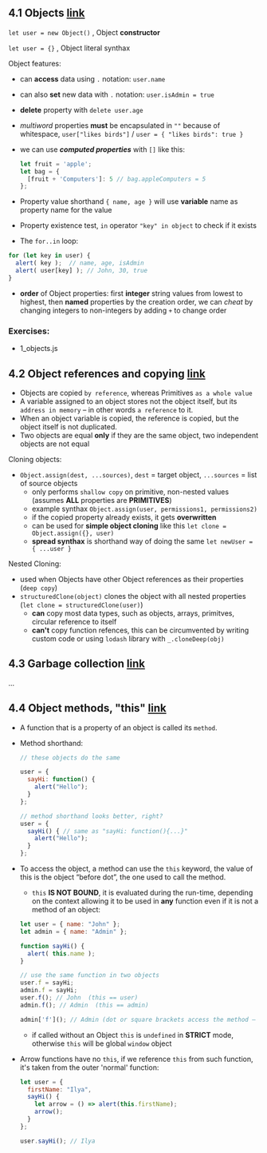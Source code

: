 ## 4.1 Objects [link](https://javascript.info/object)
`let user = new Object()` , Object **constructor**

`let user = {}` , Object literal synthax

Object features:
- can **access** data using `.` notation: `user.name`
- can also **set** new data with `.` notation: `user.isAdmin = true`
- **delete** property with `delete user.age`
- *multiword* properties **must** be encapsulated in `""` because of whitespace, `user["likes birds"]` / `user = { "likes birds": true }`
- we can use ***computed properties*** with `[]` like this:

  ```javascript
  let fruit = 'apple';
  let bag = {
    [fruit + 'Computers']: 5 // bag.appleComputers = 5
  };
  ```
- Property value shorthand `{ name, age }` will use **variable** name as property name for the value
- Property existence test, `in` operator `"key" in object` to check if it exists
- The `for..in` loop:
```javascript
for (let key in user) {
  alert( key );  // name, age, isAdmin
  alert( user[key] ); // John, 30, true
}
```
- **order** of Object properties: first **integer** string values from lowest to highest, then **named** properties by the creation order, 
we can *cheat* by changing integers to non-integers by adding `+` to change order

### Exercises:
- 1_objects.js


## 4.2 Object references and copying [link](https://javascript.info/object-copy)
- Objects are copied `by reference`, whereas Primitives `as a whole value`
- A variable assigned to an object stores not the object itself, but its `address in memory` – in other words `a reference` to it.
- When an object variable is copied, the reference is copied, but the object itself is not duplicated.
- Two objects are equal **only** if they are the same object, two independent objects are not equal

Cloning objects:
- `Object.assign(dest, ...sources)`, `dest` = target object, `...sources` = list of source objects
  - only performs `shallow copy` on primitive, non-nested values (assumes **ALL** properties are **PRIMITIVES**)
  - example synthax `Object.assign(user, permissions1, permissions2)`
  - if the copied property already exists, it gets **overwritten**
  - can be used for **simple object cloning** like this `let clone = Object.assign({}, user)`
  - **spread synthax** is shorthand way of doing the same `let newUser = { ...user }`

Nested Cloning:
- used when Objects have other Object references as their properties (`deep copy`)
- `structuredClone(object)` clones the object with all nested properties (`let clone = structuredClone(user)`)
  - **can** copy most data types, such as objects, arrays, primitves, circular reference to itself
  - **can't** copy function refences, this can be circumvented by writing custom code or using `lodash` library with `_.cloneDeep(obj)`


## 4.3 Garbage collection [link](https://javascript.info/garbage-collection)
...


## 4.4 Object methods, "this" [link](https://javascript.info/object-methods)
- A function that is a property of an object is called its `method`.
- Method shorthand:
  ```javascript
  // these objects do the same

  user = {
    sayHi: function() {
      alert("Hello");
    }
  };

  // method shorthand looks better, right?
  user = {
    sayHi() { // same as "sayHi: function(){...}"
      alert("Hello");
    }
  };
  ```
- To access the object, a method can use the `this` keyword, the value of this is the object “before dot”, the one used to call the method.
  - `this` **IS NOT BOUND**, it is evaluated during the run-time, depending on the context allowing it to be used in **any** function even if it is not a method of an object:

  ```javascript
  let user = { name: "John" };
  let admin = { name: "Admin" };

  function sayHi() {
    alert( this.name );
  }

  // use the same function in two objects
  user.f = sayHi;
  admin.f = sayHi;
  user.f(); // John  (this == user)
  admin.f(); // Admin  (this == admin)

  admin['f'](); // Admin (dot or square brackets access the method – doesn't matter)
  ```
  - if called without an Object `this` is `undefined` in **STRICT** mode, otherwise `this` will be global `window` object

- Arrow functions have no `this`, if we reference `this` from such function, it's taken from the outer 'normal' function:
  ```javascript
  let user = {
    firstName: "Ilya",
    sayHi() {
      let arrow = () => alert(this.firstName);
      arrow();
    }
  };

  user.sayHi(); // Ilya
  ```


